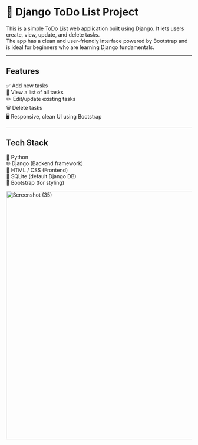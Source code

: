 # 📝 Django ToDo List Project

This is a simple ToDo List web application built using Django. It lets users create, view, update, and delete tasks.  
The app has a clean and user-friendly interface powered by Bootstrap and is ideal for beginners who are learning Django fundamentals.

---

## Features

✅ Add new tasks  
📃 View a list of all tasks  
✏️ Edit/update existing tasks  
🗑️ Delete tasks  
🖥️ Responsive, clean UI using Bootstrap

---

## Tech Stack

🐍 Python  
🌐 Django (Backend framework)  
🧱 HTML / CSS (Frontend)  
💽 SQLite (default Django DB)  
🎨 Bootstrap (for styling)

<img width="1694" height="673" alt="Screenshot (35)" src="https://github.com/user-attachments/assets/88347c37-7bda-4520-b015-a861c69d25c5" />
